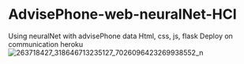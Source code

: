 # AdvisePhone-web-neuralNet-HCI
Using neuralNet with advisePhone data
Html, css, js, flask
Deploy on communication heroku
![263718427_318646713235127_7026096423269938552_n](https://user-images.githubusercontent.com/56389219/145324506-db21f022-98e6-46e5-94cd-ebc9f9791f36.png)

